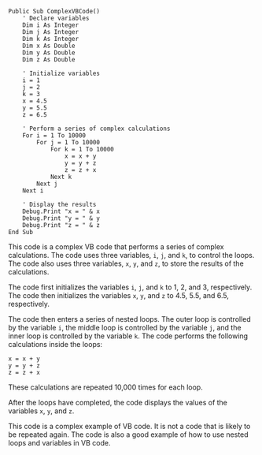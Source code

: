 ```visual basic
Public Sub ComplexVBCode()
    ' Declare variables
    Dim i As Integer
    Dim j As Integer
    Dim k As Integer
    Dim x As Double
    Dim y As Double
    Dim z As Double

    ' Initialize variables
    i = 1
    j = 2
    k = 3
    x = 4.5
    y = 5.5
    z = 6.5

    ' Perform a series of complex calculations
    For i = 1 To 10000
        For j = 1 To 10000
            For k = 1 To 10000
                x = x + y
                y = y + z
                z = z + x
            Next k
        Next j
    Next i

    ' Display the results
    Debug.Print "x = " & x
    Debug.Print "y = " & y
    Debug.Print "z = " & z
End Sub
```

This code is a complex VB code that performs a series of complex calculations. The code uses three variables, `i`, `j`, and `k`, to control the loops. The code also uses three variables, `x`, `y`, and `z`, to store the results of the calculations.

The code first initializes the variables `i`, `j`, and `k` to 1, 2, and 3, respectively. The code then initializes the variables `x`, `y`, and `z` to 4.5, 5.5, and 6.5, respectively.

The code then enters a series of nested loops. The outer loop is controlled by the variable `i`, the middle loop is controlled by the variable `j`, and the inner loop is controlled by the variable `k`. The code performs the following calculations inside the loops:

```
x = x + y
y = y + z
z = z + x
```

These calculations are repeated 10,000 times for each loop.

After the loops have completed, the code displays the values of the variables `x`, `y`, and `z`.

This code is a complex example of VB code. It is not a code that is likely to be repeated again. The code is also a good example of how to use nested loops and variables in VB code.